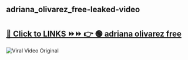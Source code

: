 
 ## adriana_olivarez_free-leaked-video 

# <h2><a href="https://clipsfans.com/adriana_olivarez_free&ref=git">🔗 Click to LINKS ⏩⏩ 👉 🟢 adriana olivarez free </a></h2>

<a href="https://clipsfans.com/adriana_olivarez_free&ref=git" rel="nofollow" data-target="animated-image.originalLink"><img src="https://i.ibb.co.com/xMMVF88/686577567.gif" alt="Viral Video Original" style="max-width: 100%; display: inline-block;" data-target="animated-image.originalImage"></a>
